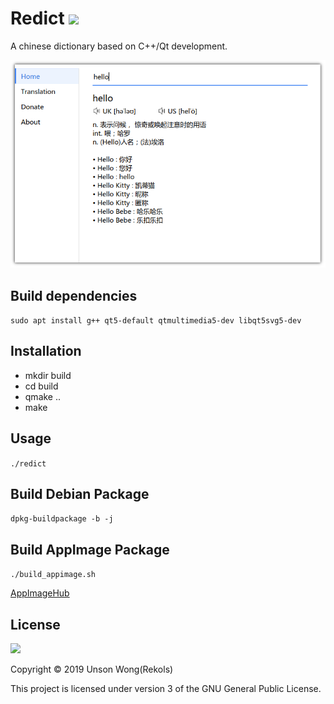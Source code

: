# Redict ![](https://api.travis-ci.org/rekols/redict.svg?branch=master)

A chinese dictionary based on C++/Qt development.

![](screenshots/screenshot1.png)

## Build dependencies

`sudo apt install g++ qt5-default qtmultimedia5-dev libqt5svg5-dev`

## Installation

* mkdir build
* cd build
* qmake ..
* make

## Usage

`./redict`

## Build Debian Package

`dpkg-buildpackage -b -j`

## Build AppImage Package

`./build_appimage.sh`

[AppImageHub](https://appimage.github.io/Redict)

## License

![](https://camo.githubusercontent.com/3eb103d4afbd5bb2bbdf3d03e0e23e05ef44190f/687474703a2f2f7777772e676e752e6f72672f67726170686963732f67706c76332d3132377835312e706e67)

Copyright © 2019 Unson Wong(Rekols)

This project is licensed under version 3 of the GNU General Public License.

